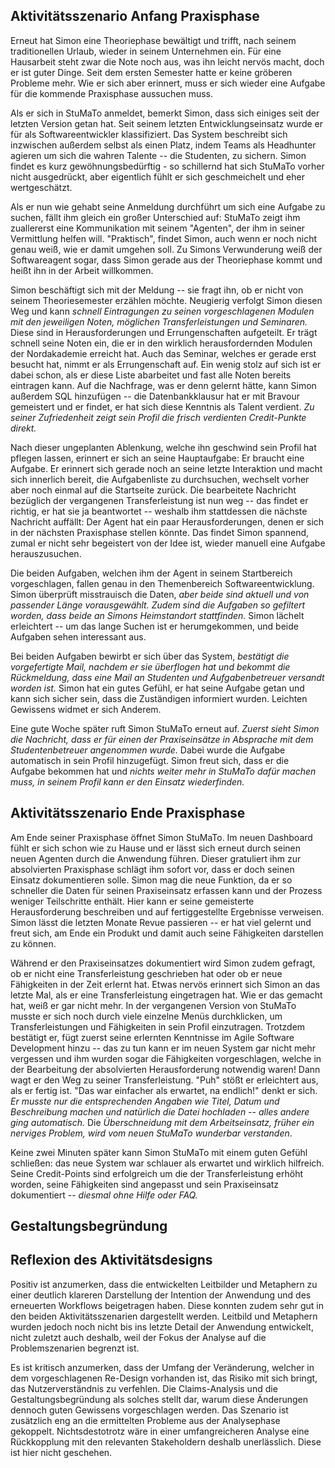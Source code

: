 ## Aktivitätsszenario Anfang Praxisphase

Erneut hat Simon eine Theoriephase bewältigt und trifft, nach seinem traditionellen Urlaub, wieder in seinem Unternehmen ein. Für eine Hausarbeit steht zwar die Note noch aus, was ihn leicht nervös macht, doch er ist guter Dinge. Seit dem ersten Semester hatte er keine gröberen Probleme mehr. Wie er sich aber erinnert, muss er sich wieder eine Aufgabe für die kommende Praxisphase aussuchen muss.

Als er sich in StuMaTo anmeldet, bemerkt Simon, dass sich einiges seit der letzten Version getan hat. Seit seinem letzten Entwicklungseinsatz wurde er für als Softwareentwickler klassifiziert. Das System beschreibt sich inzwischen außerdem selbst als einen Platz, indem Teams als Headhunter agieren um sich die wahren Talente -- die Studenten, zu sichern. Simon findet es kurz gewöhnungsbedürftig - so schillernd hat sich StuMaTo vorher nicht ausgedrückt, aber eigentlich fühlt er sich geschmeichelt und eher wertgeschätzt.

Als er nun wie gehabt seine Anmeldung durchführt um sich eine Aufgabe zu suchen, fällt ihm gleich ein großer Unterschied auf: StuMaTo zeigt ihm zuallererst eine Kommunikation mit seinem "Agenten", der ihm in seiner Vermittlung helfen will. "Praktisch", findet Simon, auch wenn er noch nicht genau weiß, wie er damit umgehen soll. Zu Simons Verwunderung weiß der Softwareagent sogar, dass Simon gerade aus der Theoriephase kommt und heißt ihn in der Arbeit willkommen. 

Simon beschäftigt sich mit der Meldung -- sie fragt ihn, ob er nicht von seinem Theoriesemester erzählen möchte. Neugierig verfolgt Simon diesen Weg und kann *schnell Eintragungen zu seinen vorgeschlagenen Modulen mit den jeweiligen Noten, möglichen Transferleistungen und Seminaren.* Diese sind in Herausforderungen und Errungenschaften aufgeteilt. Er trägt schnell seine Noten ein, die er in den wirklich herausfordernden Modulen der Nordakademie erreicht hat. Auch das Seminar, welches er gerade erst besucht hat, nimmt er als Errungenschaft auf. Ein wenig stolz auf sich ist er dabei schon, als er diese Liste abarbeitet und fast alle Noten bereits eintragen kann. Auf die Nachfrage, was er denn gelernt hätte, kann Simon außerdem SQL hinzufügen -- die Datenbankklausur hat er mit Bravour gemeistert und er findet, er hat sich diese Kenntnis als Talent verdient. *Zu seiner Zufriedenheit zeigt sein Profil die frisch verdienten Credit-Punkte direkt.*

Nach dieser ungeplanten Ablenkung, welche ihn geschwind sein Profil hat pflegen lassen, erinnert er sich an seine Hauptaufgabe: Er braucht eine Aufgabe. Er erinnert sich gerade noch an seine letzte Interaktion und macht sich innerlich bereit, die Aufgabenliste zu durchsuchen, wechselt vorher aber noch einmal auf die Startseite zurück. Die bearbeitete Nachricht bezüglich der vergangenen Transferleistung ist nun weg -- das findet er richtig, er hat sie ja beantwortet -- weshalb ihm stattdessen die nächste Nachricht auffällt: Der Agent hat ein paar Herausforderungen, denen er sich in der nächsten Praxisphase stellen könnte. Das findet Simon spannend, zumal er nicht sehr begeistert von der Idee ist, wieder manuell eine Aufgabe herauszusuchen. 

Die beiden Aufgaben, welchen ihm der Agent in seinem Startbereich vorgeschlagen, fallen genau in den Themenbereich Softwareentwicklung. Simon überprüft misstrauisch die Daten, *aber beide sind aktuell und von passender Länge vorausgewählt.  Zudem sind die Aufgaben so gefiltert worden, dass beide an Simons Heimstandort stattfinden.* Simon lächelt erleichtert -- um das lange Suchen ist er herumgekommen, und beide Aufgaben sehen interessant aus.

 Bei beiden Aufgaben bewirbt er sich über das System, *bestätigt die vorgefertigte Mail, nachdem er sie überflogen hat und bekommt die Rückmeldung, dass eine Mail an Studenten und Aufgabenbetreuer versandt worden ist.* Simon hat ein gutes Gefühl, er hat seine Aufgabe getan und kann sich sicher sein, dass die Zuständigen informiert wurden. Leichten Gewissens widmet er sich Anderem.

Eine gute Woche später ruft Simon StuMaTo erneut auf. *Zuerst sieht Simon die Nachricht, dass er für einen der Praxiseinsätze in Absprache mit dem Studentenbetreuer angenommen wurde.* Dabei wurde die Aufgabe automatisch in sein Profil hinzugefügt. Simon freut sich, dass er die Aufgabe bekommen hat und *nichts weiter mehr in StuMaTo dafür machen muss, in seinem Profil kann er den Einsatz wiederfinden.*

## Aktivitätsszenario Ende Praxisphase

Am Ende seiner Praxisphase öffnet Simon StuMaTo. Im neuen Dashboard fühlt er sich schon wie zu Hause und er lässt sich erneut durch seinen neuen Agenten durch die Anwendung führen. Dieser gratuliert ihm zur absolvierten Praxisphase schlägt ihm sofort vor, dass er doch seinen Einsatz dokumentieren solle. Simon mag die neue Funktion, da er so schneller die Daten für seinen Praxiseinsatz erfassen kann und der Prozess weniger Teilschritte enthält. Hier kann er seine gemeisterte Herausforderung beschreiben und auf fertiggestellte Ergebnisse verweisen. Simon lässt die letzten Monate Revue passieren -- er hat viel gelernt und freut sich, am Ende ein Produkt und damit auch seine Fähigkeiten darstellen zu können. 

Während er den Praxiseinsatzes dokumentiert wird Simon zudem gefragt, ob er nicht eine Transferleistung geschrieben hat oder ob er neue Fähigkeiten in der Zeit erlernt hat. Etwas nervös erinnert sich Simon an das letzte Mal, als er eine Transferleistung eingetragen hat. Wie er das gemacht hat, weiß er gar nicht mehr. In der vergangenen Version von StuMaTo musste er sich noch durch viele einzelne Menüs durchklicken, um Transferleistungen und Fähigkeiten in sein Profil einzutragen. Trotzdem bestätigt er, fügt zuerst seine erlernten Kenntnisse im Agile Software Development hinzu -- das zu tun kann er im neuen System gar nicht mehr vergessen und ihm wurden sogar die Fähigkeiten vorgeschlagen, welche in der Bearbeitung der absolvierten Herausforderung notwendig waren! Dann wagt er den Weg zu seiner Transferleistung. "Puh" stößt er erleichtert aus, als er fertig ist. "Das war einfacher als erwartet, na endlich!" denkt er sich. *Er musste nur die entsprechenden Angaben wie Titel, Datum und Beschreibung machen und natürlich die Datei hochladen -- alles andere ging automatisch.* Die *Überschneidung mit dem Arbeitseinsatz, früher ein nerviges Problem, wird vom neuen StuMaTo wunderbar verstanden*.

Keine zwei Minuten später kann Simon StuMaTo mit einem guten Gefühl schließen: das neue System war schlauer als erwartet und wirklich hilfreich. Seine Credit-Points sind erfolgreich um die der Transferleistung erhöht worden, seine Fähigkeiten sind angepasst und sein Praxiseinsatz dokumentiert -- *diesmal ohne Hilfe oder FAQ.*



## Gestaltungsbegründung





## Reflexion des Aktivitätsdesigns

Positiv ist anzumerken, dass die entwickelten Leitbilder und Metaphern zu einer deutlich klareren Darstellung der Intention der Anwendung und des erneuerten Workflows beigetragen haben. Diese konnten zudem sehr gut in den beiden Aktivitätsszenarien dargestellt werden. Leitbild und Metaphern wurden jedoch noch nicht bis ins letzte Detail der Anwendung entwickelt, nicht zuletzt auch deshalb, weil der Fokus der Analyse auf die Problemszenarien begrenzt ist.

 Es ist kritisch anzumerken, dass der Umfang der Veränderung, welcher in dem vorgeschlagenen Re-Design vorhanden ist, das Risiko mit sich bringt, das Nutzerverständnis zu verfehlen. Die Claims-Analysis und die Gestaltungsbegründung als solches stellt dar, warum diese Änderungen dennoch guten Gewissens vorgeschlagen werden. Das Szenario ist zusätzlich eng an die ermittelten Probleme aus der Analysephase gekoppelt. Nichtsdestotrotz wäre in einer umfangreicheren Analyse eine Rückkopplung mit den relevanten Stakeholdern deshalb unerlässlich. Diese ist hier nicht geschehen. 



